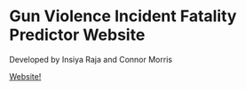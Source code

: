 # Gun Violence Incident Fatality Predictor Website

Developed by Insiya Raja and Connor Morris

[Website!](https://webpage-ai-4-all-final.vercel.app/)
